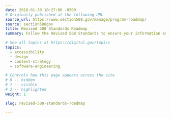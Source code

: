 ```yaml
---
date: 2018-01-30 10:27:00 -0500
# Originally published at the following URL
source_url: https://www.section508.gov/manage/program-roadmap/
source: section508gov
title: Revised 508 Standards Roadmap
summary: Follow the Revised 508 Standards to ensure your information and communication technology (ICT) is accessible and usable by individuals with disabilities.

# See all topics at https://digital.gov/topics
topics:
  - accessibility
  - design
  - content-strategy
  - software-engineering

# Controls how this page appears across the site
# 0 -- hidden
# 1 -- visible
# 2 -- highlighted
weight: 1

slug: revised-508-standards-roadmap

---
```

